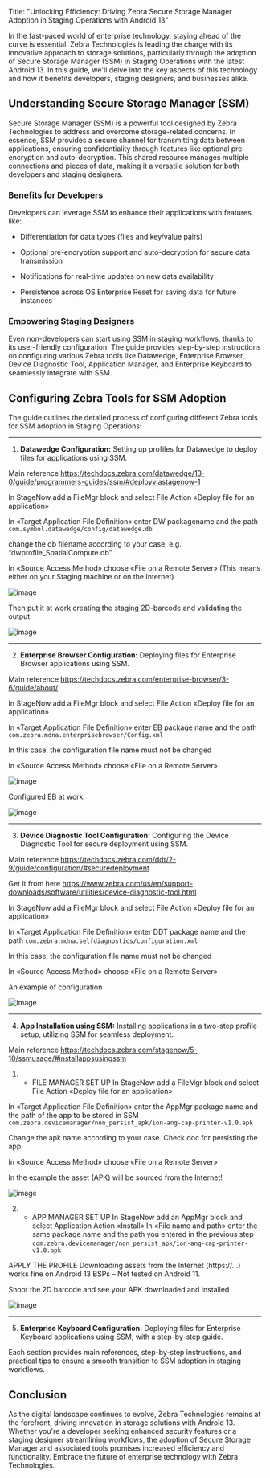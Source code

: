 Title: "Unlocking Efficiency: Driving Zebra Secure Storage Manager Adoption in Staging Operations with Android 13" 

 

In the fast-paced world of enterprise technology, staying ahead of the curve is essential. Zebra Technologies is leading the charge with its innovative approach to storage solutions, particularly through the adoption of Secure Storage Manager (SSM) in Staging Operations with the latest Android 13. In this guide, we'll delve into the key aspects of this technology and how it benefits developers, staging designers, and businesses alike. 


## Understanding Secure Storage Manager (SSM) 

Secure Storage Manager (SSM) is a powerful tool designed by Zebra Technologies to address and overcome storage-related concerns. In essence, SSM provides a secure channel for transmitting data between applications, ensuring confidentiality through features like optional pre-encryption and auto-decryption. This shared resource manages multiple connections and pieces of data, making it a versatile solution for both developers and staging designers. 

### Benefits for Developers 

Developers can leverage SSM to enhance their applications with features like: 

- Differentiation for data types (files and key/value pairs) 

- Optional pre-encryption support and auto-decryption for secure data transmission 

- Notifications for real-time updates on new data availability 

- Persistence across OS Enterprise Reset for saving data for future instances 

 
### Empowering Staging Designers 

Even non-developers can start using SSM in staging workflows, thanks to its user-friendly configuration. The guide provides step-by-step instructions on configuring various Zebra tools like Datawedge, Enterprise Browser, Device Diagnostic Tool, Application Manager, and Enterprise Keyboard to seamlessly integrate with SSM. 


## Configuring Zebra Tools for SSM Adoption 

 

The guide outlines the detailed process of configuring different Zebra tools for SSM adoption in Staging Operations: 

---

1. **Datawedge Configuration:** Setting up profiles for Datawedge to deploy files for applications using SSM. 

Main reference https://techdocs.zebra.com/datawedge/13-0/guide/programmers-guides/ssm/#deployviastagenow-1

In StageNow add a FileMgr block and select File Action «Deploy file for an application» 

In «Target Application File Definition» enter DW packagename and the path ```com.symbol.datawedge/config/datawedge.db```

change the db filename according to your case, e.g. “dwprofile_SpatialCompute.db”

In «Source Access Method» choose «File on a Remote Server» (This means either on your Staging machine or on the Internet)

![image](https://github.com/NDZL/-blog-SSM-FOR-ADMINISTRATORS/assets/11386676/7dc3d936-bd11-4512-85bd-7cf071fc60f2)

Then put it at work creating the staging 2D-barcode and validating the output

![image](https://github.com/NDZL/-blog-SSM-FOR-ADMINISTRATORS/assets/11386676/d4323d86-2020-4c8e-89b4-69a1ab99f3a3)

---

2. **Enterprise Browser Configuration:** Deploying files for Enterprise Browser applications using SSM. 

Main reference https://techdocs.zebra.com/enterprise-browser/3-6/guide/about/ 

In StageNow add a FileMgr block and select File Action «Deploy file for an application» 

In «Target Application File Definition» enter EB package name and the path ```com.zebra.mdna.enterprisebrowser/Config.xml```

In this case, the configuration file name must not be changed

In «Source Access Method» choose «File on a Remote Server»

![image](https://github.com/NDZL/-blog-SSM-FOR-ADMINISTRATORS/assets/11386676/78b50526-65b1-4fbb-962d-39f00a1bc39d)

Configured EB at work

![image](https://github.com/NDZL/-blog-SSM-FOR-ADMINISTRATORS/assets/11386676/104f71ba-113d-415f-a708-9e3fe2c87cd4)

--- 

3. **Device Diagnostic Tool Configuration:** Configuring the Device Diagnostic Tool for secure deployment using SSM. 

Main reference https://techdocs.zebra.com/ddt/2-9/guide/configuration/#securedeployment

Get it from here https://www.zebra.com/us/en/support-downloads/software/utilities/device-diagnostic-tool.html

In StageNow add a FileMgr block and select File Action «Deploy file for an application»

In «Target Application File Definition» enter DDT package name and the path ```com.zebra.mdna.selfdiagnostics/configuration.xml```

In this case, the configuration file name must not be changed

In «Source Access Method» choose «File on a Remote Server»

An example of configuration

![image](https://github.com/NDZL/-blog-SSM-FOR-ADMINISTRATORS/assets/11386676/5d7b9fbd-537c-43f5-95a8-89bf719c5906)

---

4. **App Installation using SSM:** Installing applications in a two-step profile setup, utilizing SSM for seamless deployment. 

Main reference https://techdocs.zebra.com/stagenow/5-10/ssmusage/#installappsusingssm 

1. - FILE MANAGER SET UP
In StageNow add a FileMgr block and select File Action «Deploy file for an application»

In «Target Application File Definition» enter the AppMgr package name and the path of the app to be stored in SSM
```com.zebra.devicemanager/non_persist_apk/ion-ang-cap-printer-v1.0.apk```

Change the apk name according to your case. Check doc for persisting the app

In «Source Access Method» choose «File on a Remote Server»

In the example the asset (APK) will be sourced from the Internet!  

![image](https://github.com/NDZL/-blog-SSM-FOR-ADMINISTRATORS/assets/11386676/0f346a8a-c512-4aff-977d-46a92c4f85f8)


2. - APP MANAGER SET UP
In StageNow add an AppMgr block and select Application Action «Install» 
In «File name and path» enter the same package name and the path you entered in the previous step
```com.zebra.devicemanager/non_persist_apk/ion-ang-cap-printer-v1.0.apk```

APPLY THE PROFILE
Downloading assets from the Internet (https://...) works fine on Android 13 BSPs – Not tested on Android 11.

Shoot the 2D barcode and see your APK downloaded and installed

![image](https://github.com/NDZL/-blog-SSM-FOR-ADMINISTRATORS/assets/11386676/8d9fb32a-f98b-4e03-90d1-6f7404c84311)


---

5. **Enterprise Keyboard Configuration:** Deploying files for Enterprise Keyboard applications using SSM, with a step-by-step guide. 

 

Each section provides main references, step-by-step instructions, and practical tips to ensure a smooth transition to SSM adoption in staging workflows. 

 

## Conclusion 

As the digital landscape continues to evolve, Zebra Technologies remains at the forefront, driving innovation in storage solutions with Android 13. Whether you're a developer seeking enhanced security features or a staging designer streamlining workflows, the adoption of Secure Storage Manager and associated tools promises increased efficiency and functionality. Embrace the future of enterprise technology with Zebra Technologies. 
